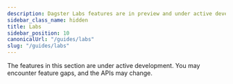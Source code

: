 ```yaml
---
description: Dagster Labs features are in preview and under active development.
sidebar_class_name: hidden
title: Labs
sidebar_position: 10
canonicalUrl: "/guides/labs"
slug: "/guides/labs"
---
```


The features in this section are under active development. You may encounter feature gaps, and the APIs may change.
